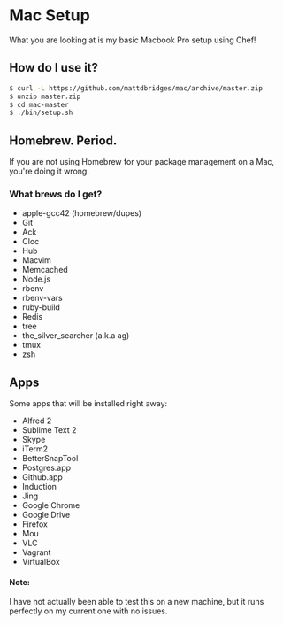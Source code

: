 # Mac Setup

What you are looking at is my basic Macbook Pro setup using Chef!

## How do I use it?

```bash
$ curl -L https://github.com/mattdbridges/mac/archive/master.zip
$ unzip master.zip
$ cd mac-master
$ ./bin/setup.sh
```

## Homebrew. Period.

If you are not using Homebrew for your package management on a Mac, you're doing it wrong.

### What brews do I get?

* apple-gcc42 (homebrew/dupes)
* Git
* Ack
* Cloc
* Hub
* Macvim
* Memcached
* Node.js
* rbenv
* rbenv-vars
* ruby-build
* Redis
* tree
* the_silver_searcher (a.k.a ag)
* tmux
* zsh

## Apps

Some apps that will be installed right away:

* Alfred 2
* Sublime Text 2
* Skype
* iTerm2
* BetterSnapTool
* Postgres.app
* Github.app
* Induction
* Jing
* Google Chrome
* Google Drive
* Firefox
* Mou
* VLC
* Vagrant
* VirtualBox

#### Note:

I have not actually been able to test this on a new machine, but it runs perfectly on my current one with no issues.
